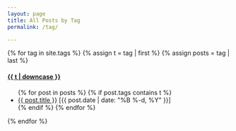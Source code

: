 ```yaml
---
layout: page
title: All Posts by Tag
permalink: /tag/

---
```


{% for tag in site.tags %}
  {% assign t = tag | first %}
  {% assign posts = tag | last %}

<h4><a name="{{t | downcase | replace:" ","-" }}"></a><a class="internal" href="/tag/#{{t | downcase | replace:" ","-" }}">{{ t | downcase }}</a></h4>
<ul>
{% for post in posts %}
  {% if post.tags contains t %}
  <li>
    <a href="{{ post.url }}">{{ post.title }}</a>
    <span class="date">[{{ post.date | date: "%B %-d, %Y"  }}]</span>
  </li>
  {% endif %}
{% endfor %}
</ul>

{% endfor %}
